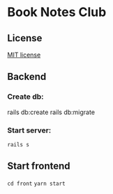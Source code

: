# Book Notes Club

## License
[MIT license](LICENSE)

## Backend

### Create db:
rails db:create
rails db:migrate

### Start server:
`rails s`

## Start frontend
`cd front`
`yarn start`
